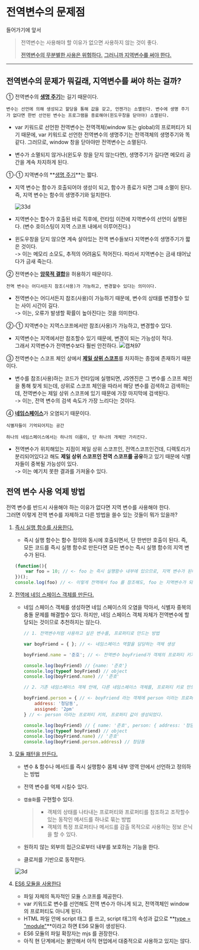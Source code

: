 # 전역변수의 문제점

들어가기에 앞서

>전역변수는 사용해야 할 이유가 없으면 사용하지 않는 것이 좋다. 
>
><u>**전역변수의 무분별한 사용은 위험하다.**</u> **<u>그러니까 지역변수를 써야 한다.</u>**

---

## 전역변수의 문제가 뭐길래, 지역변수를 써야 하는 걸까?

① 전역변수의 <u>**생명 주기**</u>는 길기 때문이다. 

`변수는 선언에 의해 생성되고 할당을 통해 값을 갖고, 언젠가는 소멸된다. 변수에 생명 주기가 없다면 한번 선언된 변수는 프로그램을 종료해야(윈도우창을 닫아야) 소멸된다.`

- var 키워드로 선언한 전역변수는 전역객체(window 또는 global)의 프로퍼티가 되기 때문에, var 키워드로 선언한 전역변수의 생명주기는 전역객체의 생명주기와 똑같다. 그러므로, window 창을 닫아야만 전역변수는 소멸된다. 

- 변수가 소멸되지 않거나(윈도우 창을 닫지 않는다면), 생명주기가 길다면 메모리 공간을 계속 차지하게 된다.

①-① 지역변수의 **<u>생명 주기</u>**는 짧다.

- 지역 변수는 함수가 호출되어야 생성이 되고, 함수가 종료가 되면 그때 소멸이 된다. 즉, 지역 변수는 함수의 생명주기와 일치한다. 

  ![33d](https://user-images.githubusercontent.com/62126380/93667215-0a7ec880-fabf-11ea-9ce5-2ba7962779f1.JPG) 

- 지역변수는 함수가 호출된 바로 직후에, 런타임 이전에 지역변수의 선언이 실행된다. (변수 호이스팅이 지역 스코프 내에서 이루어진다.)

- 윈도우창을 닫지 않으면 계속 살아있는 전역 변수들보다 지역변수의 생명주기가 짧은 것이다. <br>-> 이는 메모리 소모도, 추적의 어려움도 적어진다. 따라서 지역변수는 금새 태어났다가 금새 죽는다. 

② 전역변수는 <u>**암묵적 결합**</u>을 허용하기 때문이다.

`전역 변수는 어디서든지 참조(사용)가 가능하고, 변경할수 있다는 의미이다.` 

- 전역변수는 어디서든지 참조(사용)이 가능하기 때문에, 변수의 상태를 변경할수 있는 사이 시간이 길다. <br>-> 이는, 오류가 발생할 확률이 높아진다는 것을 의미한다.

②-① 지역변수는 지역스코프에서만 참조(사용)가 가능하고, 변경할수 있다. 

- 지역변수는 지역에서만 참조할수 있기 때문에, 변경이 되는 가능성이 적다.<br>그래서 지역변수가 전역변수보다 훨씬 안전하다. 
  ![캡쳐97](https://user-images.githubusercontent.com/62126380/81494616-3b671980-92e5-11ea-9b2d-c2a6f4267eb6.PNG) 

③ 전역변수는 스코프 체인 상에서 <u>**제일 상위 스코프**</u>를 차지하는 종점에 존재하기 때문이다.

- 변수를 참조(사용)하는 코드가 런타임에 실행되면, JS엔진은 그 변수를 스코프 체인을 통해 찾게 되는데, 상위로 스코프 체인을 따라서 해당 변수를 검색하고 검색하는데, 전역변수는 제일 상위 스코프에 있기 때문에 가장 마지막에 검색된다. <br>-> 이는, 전역 변수의 검색 속도가 가장 느리다는 것이다.

④ <u>**네임스페이스**</u>가 오염되기 때문이다.

`식별자들이 기억되어지는 공간`

`하나의 네임스페이스에서는 하나의 이름이, 단 하나의 개체만 가리킨다.`

- 전역변수가 위치해있는 지점이 제일 상위 스코프인, 전역스코프인건데, 디렉토리가 분리되어있다고 해도 **제일 상위 스코프인 전역 스코프를 공유**하고 있기 때문에 식별자들이 중복될 가능성이 있다.  <br>-> 이는 예기치 못한 결과를 가져올수 있다.  

## 전역 변수 사용 억제 방법

전역 변수를 반드시 사용해야 하는 이유가 없다면 지역 변수를 사용해야 한다. <br>그러면 이렇게 전역 변수를 자제하고 다른 방법을 쓸수 있는 것들이 뭐가 있을까?

1. <u>즉시 실행 함수를 사용한다.</u>

   - 즉시 실행 함수는 함수 정의와 동시에 호출되면서, 단 한번만 호출이 된다. 즉, 모든 코드를 즉시 실행 함수로 만든다면 모든 변수는 즉시 실행 함수의 지역 변수가 된다. 

   ```javascript
   (function(){
       var foo = 10; // <- foo 는 즉시 실행함수 내부에 있으므로, 지역 변수가 된다. 
   })();
   console.log(foo) // <- 이렇게 전역에서 foo 를 참조해도, foo 는 지역변수가 되었기 때문에 전역에서 참조할수 없다. 
   ```

2. <u>전역에 네임 스페이스 객체를 만든다.</u>

   - 네임 스페이스 객체를 생성하면 네임 스페이스의 오염을 막아서, 식별자 중복의 충돌 문제를 해결할수 있다.
     하지만, 네임 스페이스 객체 자체가 전역변수에 할당되는 것이므로 추천하지는 않는다. 

     ```javascript
     // 1. 전역변수처럼 사용하고 싶은 변수를, 프로퍼티로 만드는 방법
     
     var boyFriend = { }; // <- 네임스페이스 역할을 담당하는 객체 생성
     
     boyFriend.name = '준호'; // <- 전역변수 boyFriend가 객체의 프로퍼티 키가 된다.
     
     console.log(boyFriend) // {name: '준호'}
     console.log(typeof boyFriend) // object
     console.log(boyFriend.name) // '준호'
     
     // 2. 기존 네임스페이스 객체 안에, 다른 네임스페이스 객체를, 프로퍼티 키로 만드는 방법 (이렇게 하면 계층적 구조로 만들수 있다.)
     
     boyFriend.person = { // <- boyFriend 라는 객체에 person 이라는 프로퍼티 키가 생성된다. 
         address: '청담동',
         assigned: '2pm'
     } // <- person 이라는 프로퍼티 키의, 프로퍼티 값이 생성되었다.
     
     console.log(boyFriend) // { name: '준호', person: { address: '청담동', assigned: '2pm' } }
     console.log(typeof boyFriend) // object
     console.log(boyFriend.name) // '준호'
     console.log(boyFriend.person.address) // 청담동
     ```

3. <u>모듈 패턴을 만든다.</u>

   - 변수 & 함수나 메서드를 즉시 실행함수 몸체 내부 영역 안에서 선언하고 정의하는 방법

   - 전역 변수를 억제 시킬수 있다.

   - `캡슐화`를 구현할수 있다. 

     > - 객체의 상태를 나타내는 프로퍼티와 프로퍼티를 참조하고 조작할수 있는 동작인 메서드를 하나로 묶는 방법
     > - 객체의 특정 프로퍼티나 메서드를 감출 목적으로 사용하는 정보 은닉을 할 수 있다.

   - 원하지 않는 외부의 접근으로부터 내부를 보호하는 기능을 한다. 
   - 클로저를 기반으로 동작한다. 

   ![3d](https://user-images.githubusercontent.com/62126380/93707213-7452ad00-fb67-11ea-8dfc-cd0dcbdff68b.JPG) 

   

4. <u>ES6 모듈을 사용한다</u>

   - 파일 자체의 독자적인 모듈 스코프를 제공한다.
   - var 키워드로 변수를 선언해도 전역 변수가 아니게 되고, 전역객체인 window 의 프로퍼티도 아니게 된다.  
   - HTML 파일 안에 script 태그 를 쓰고, script 태그의 속성과 값으로 **<u>type = "module"</u>**이라고 하면 ES6 모듈이 생성된다. 
   - ES6 모듈의 파일 확장자는 mjs 를 권장한다.
   - 아직 현 단계에서는 불안해서 아직 현업에서 대중적으로 사용하고 있지는 않다.